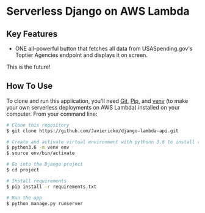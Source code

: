 # Serverless Django on AWS Lambda

## Key Features

* ONE all-powerful button that fetches all data from USASpending.gov's Toptier Agencies endpoint and displays it on screen.

This is the future!

## How To Use

To clone and run this application, you'll need [Git](https://git-scm.com), [Pip](https://pip.pypa.io/), and [venv](https://docs.python.org/3/library/venv.html) (to make your own serverless deployments on AWS Lambda) installed on your computer. From your command line:

```bash
# Clone this repository
$ git clone https://github.com/Javiericko/django-lambda-api.git

# Create and activate virtual environment with pythonn 3.6 to install requirements
$ python3.6 -m venv env
$ source env/bin/activate

# Go into the Django project
$ cd project

# Install requirements
$ pip install -r requirements.txt

# Run the app
$ python manage.py runserver
```